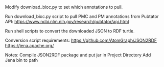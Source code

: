 Modify download_bioc.py to set which annotations to pull.

Run download_bioc.py script to pull PMC and PM annotations from Pubtator API:
https://www.ncbi.nlm.nih.gov/research/pubtator/api.html

Run shell scripts to convert the downloaded JSON to RDF turtle.

Conversion script requirements:
https://github.com/AtomGraph/JSON2RDF
https://jena.apache.org/

Notes:
Compile JSON2RDF package and put jar in Project Directory
Add Jena bin to path